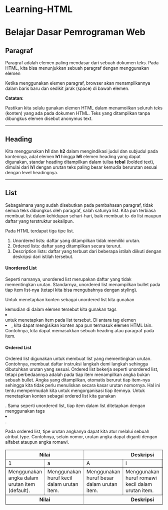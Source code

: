 # Learning-HTML
   <h1>Belajar Dasar Pemrograman Web</h1>

<h2>Paragraf</h2>
<p>Paragraf adalah elemen paling mendasar dari sebuah dokumen teks. Pada HTML, kita bisa menunjukkan sebuah paragraf dengan menggunakan elemen <p> </p>

<p>Ketika menggunakan elemen paragraf, browser akan menampilkannya dalam baris baru dan sedikit jarak (space) di bawah elemen.</p>
<b>Catatan:</b>
<p>Pastikan kita selalu gunakan elemen HTML dalam menamoilkan seluruh teks (konten) yang ada pada dokumen HTML. Teks yang ditampilkan tanpa dibungkus elemen disebut anonymus text.</p>

<hr>

<h2>Heading</h2>
<p>Kita menggunakan <b>h1</b> dan <b>h2</b> dalam mengindikasi judul dan subjudul pada kontennya, adal elemen <b>h1</b> hingga <b>h6</b> elemen heading yang dapat digunakan, standar heading ditampilkan dalam tulisa <b>tebal</b> (bolded text), dimulai dari <b>h1</b> dengan urutan teks paling besar kemudia berurutan sesuai dengan level headingnya.</p>

<hr>

<h2>List</h2>
<p>Sebagaimana yang sudah disebutkan pada pembahasan paragraf, tidak semua teks dibungkus oleh paragraf, salah satunya list. Kita pun terbiasa membuat list dalam kehidupan sehari-hari, baik membuat to-do list maupun daftar yang terstruktur sekalipun. </p>

<p>Pada HTML terdapat tiga tipe list.</p>

<ol>
  <li>Unordered lists: daftar yang ditampilkan tidak memiliki urutan. </li>
  <li>Ordered lists: daftar yang ditampilkan secara terurut.</li>
  <li>Description lists: daftar yang terbuat dari beberapa istilah diikuti dengan deskripsi dari istilah tersebut.</li>
</ol>

<h4>Unordered List</h4>
<p>Seperti namanya, unordered list merupakan daftar yang tidak mementingkan urutan. Standarnya, unordered list menampilkan bullet pada tiap item list-nya (tetapi kita bisa mengubahnya dengan styling).

Untuk menetapkan konten sebagai unordered list kita gunakan <ul></ul> kemudian di dalam elemen tersebut kita gunakan tags <li></li> untuk menetapkan item pada list tersebut. Di antara tag elemen <li>, kita dapat mengisikan konten apa pun termasuk elemen HTML lain. Contohnya, kita dapat memasukkan sebuah heading atau paragraf pada item.</p>

<h4>Ordered List</h4>
<p>Ordered list digunakan untuk membuat list yang mementingkan urutan. Contohnya, membuat daftar instruksi langkah demi langkah sehingga dibutuhkan urutan yang sesuai. Ordered list bekerja seperti unordered list, tetapi perbedaannya adalah pada tiap item menampilkan angka bukan sebuah bullet. Angka yang ditampilkan, otomatis berurut tiap item-nya sehingga kita tidak perlu menuliskan secara kasar urutan nomornya. Hal ini tentu mempermudah kita untuk mengorganisasi tiap itemnya. Untuk menetapkan konten sebagai ordered list kita gunakan <ol></ol>. Sama seperti unordered list, tiap item dalam list ditetapkan dengan menggunakan tags <li></li>.</p>

<p>Pada ordered list, tipe urutan angkanya dapat kita atur melalui sebuah atribut type. Contohnya, selain nomor, urutan angka dapat diganti dengan alfabet ataupun angka romawi.</p>

<table border="1" cellspacing="0" cellpadding="10">

<thead>
<tr>
    <th colspan="2">Nilai</th>  
    <th colspan="4">Deskripsi</th>  
</tr>
</thead>

<tbody>
<tr>

<td>1</td>
<td>a</td>
<td>A</td>
<td>i</td>
<td>I</td>

 </tr>

 <tr>
  <td>Menggunakan angka dalam urutan item (default).</td>
  <td>Menggunakan huruf kecil dalam urutan item.</td>
  <td>Menggunakan huruf besar dalam urutan item.</td>
  <td>Menggunakan huruf romawi kecil dalam urutan item.</td>
  <td>Menggunakan huruf romawi besar dalam urutan item.</td>
 </tr>

</tbody>

 <tfoot>
<tr>
    <th colspan="2">Nilai</th>  
    <th colspan="4">Deskripsi</th>  
</tr>
 </tfoot>


</table>









